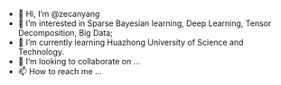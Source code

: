 - 👋 Hi, I’m @zecanyang
- 👀 I’m interested in Sparse Bayesian learning, Deep Learning, Tensor Decomposition, Big Data;
- 🌱 I’m currently learning Huazhong University of Science and Technology.
- 💞️ I’m looking to collaborate on ...
- 📫 How to reach me ...

<!---
zecanyang/zecanyang is a ✨ special ✨ repository because its `README.md` (this file) appears on your GitHub profile.
You can click the Preview link to take a look at your changes.
--->
